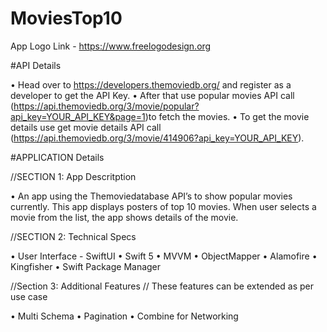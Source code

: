 # MoviesTop10

App Logo Link - https://www.freelogodesign.org

#API Details

• Head over to https://developers.themoviedb.org/ and register as a developer to get the API Key.
• After that use popular movies API call (https://api.themoviedb.org/3/movie/popular?api_key=YOUR_API_KEY&page=1)to fetch the movies. 
• To get the movie details use get movie details API call (https://api.themoviedb.org/3/movie/414906?api_key=YOUR_API_KEY). 

#APPLICATION Details

//SECTION 1:  App Descritption

• An app using the Themoviedatabase API’s to show popular movies currently.
  This app displays posters of top 10 movies. When user selects a movie from the list, the app shows details of the movie.

//SECTION 2: Technical Specs

• User Interface - SwiftUI 
• Swift 5
• MVVM
• ObjectMapper
• Alamofire
• Kingfisher
• Swift Package Manager

//Section 3: Additional Features
// These features can be extended as per use case

• Multi Schema
• Pagination
• Combine for Networking
